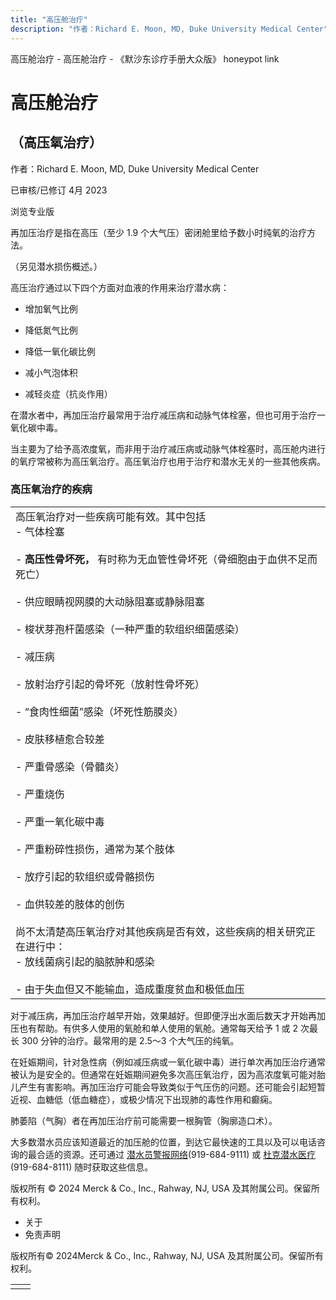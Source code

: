 ```yaml
---
title: "高压舱治疗"
description: "作者：Richard E. Moon, MD, Duke University Medical Center"
---
```


﻿高压舱治疗 \- 高压舱治疗 \- 《默沙东诊疗手册大众版》 honeypot link

# 高压舱治疗

## （高压氧治疗）

作者：Richard E. Moon, MD, Duke University Medical Center

已审核/已修订 4月 2023

浏览专业版

再加压治疗是指在高压（至少 1.9 个大气压）密闭舱里给予数小时纯氧的治疗方法。

（另见潜水损伤概述。）

高压治疗通过以下四个方面对血液的作用来治疗潜水病：

- 增加氧气比例

- 降低氮气比例

- 降低一氧化碳比例

- 减小气泡体积

- 减轻炎症（抗炎作用）


在潜水者中，再加压治疗最常用于治疗减压病和动脉气体栓塞，但也可用于治疗一氧化碳中毒。

当主要为了给予高浓度氧，而非用于治疗减压病或动脉气体栓塞时，高压舱内进行的氧疗常被称为高压氧治疗。高压氧治疗也用于治疗和潜水无关的一些其他疾病。

### 高压氧治疗的疾病

|     |
| --- |
| 高压氧治疗对一些疾病可能有效。其中包括<br>- 气体栓塞<br>  <br>- **高压性骨坏死，** 有时称为无血管性骨坏死（骨细胞由于血供不足而死亡）<br>  <br>- 供应眼睛视网膜的大动脉阻塞或静脉阻塞<br>  <br>- 梭状芽孢杆菌感染（一种严重的软组织细菌感染）<br>  <br>- 减压病<br>  <br>- 放射治疗引起的骨坏死（放射性骨坏死）<br>  <br>- “食肉性细菌”感染（坏死性筋膜炎）<br>  <br>- 皮肤移植愈合较差<br>  <br>- 严重骨感染（骨髓炎）<br>  <br>- 严重烧伤<br>  <br>- 严重一氧化碳中毒<br>  <br>- 严重粉碎性损伤，通常为某个肢体<br>  <br>- 放疗引起的软组织或骨骼损伤<br>  <br>- 血供较差的肢体的创伤<br>  <br>尚不太清楚高压氧治疗对其他疾病是否有效，这些疾病的相关研究正在进行中：<br>- 放线菌病引起的脑脓肿和感染<br>  <br>- 由于失血但又不能输血，造成重度贫血和极低血压 |

对于减压病，再加压治疗越早开始，效果越好。但即便浮出水面后数天才开始再加压也有帮助。有供多人使用的氧舱和单人使用的氧舱。通常每天给予 1 或 2 次最长 300 分钟的治疗。最常用的是 2.5～3 个大气压的纯氧。

在妊娠期间，针对急性病（例如减压病或一氧化碳中毒）进行单次再加压治疗通常被认为是安全的。但通常在妊娠期间避免多次高压氧治疗，因为高浓度氧可能对胎儿产生有害影响。再加压治疗可能会导致类似于气压伤的问题。还可能会引起短暂近视、血糖低（低血糖症），或极少情况下出现肺的毒性作用和癫痫。

肺萎陷（气胸）者在再加压治疗前可能需要一根胸管（胸廓造口术）。

大多数潜水员应该知道最近的加压舱的位置，到达它最快速的工具以及可以电话咨询的最合适的资源。还可通过 [潜水员警报网络](http://www.diversalertnetwork.org)(919-684-9111) 或 [杜克潜水医疗](https://anesthesiology.duke.edu/hyperbaric-center/medicine)(919-684-8111) 随时获取这些信息。



版权所有 © 2024
Merck & Co., Inc., Rahway, NJ, USA 及其附属公司。保留所有权利。

- 关于
- 免责声明

版权所有© 2024Merck & Co., Inc., Rahway, NJ, USA 及其附属公司。保留所有权利。

|     |     |
| --- | --- |
|  |  |